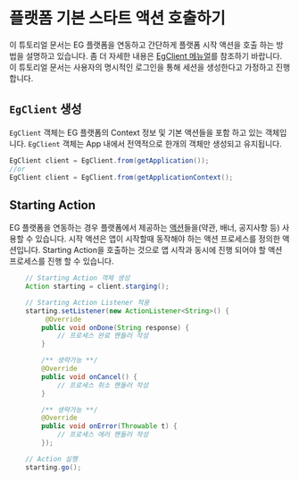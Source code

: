 # 플랫폼 기본 스타트 액션 호출하기

이 튜토리얼 문서는 EG 플랫폼을 연동하고 간단하게 플랫폼 시작 액션을 호출 하는 방법을 설명하고 있습니다. 좀 더 자세한 내용은 [EgClient 메뉴얼](/_draft/egclient/init.md)를 참조하기 바랍니다.
이 튜토리얼 문서는 사용자의 명시적인 로그인을 통해 세션을 생성한다고 가정하고 진행합니다.

## `EgClient` 생성

`EgClient` 객체는 EG 플랫폼의 Context 정보 및 기본 액션들을 포함 하고 있는 객체입니다.
`EgClient` 객체는 App 내에서 전역적으로 한개의 객체만 생성되고 유지됩니다.

```java
EgClient client = EgClient.from(getApplication());
//or
EgClient client = EgClient.from(getApplicationContext();
```

## Starting Action

EG 플랫폼을 연동하는 경우 플랫폼에서 제공하는 [액션](/_draft/egclient/Action.md)들을(약관, 배너, 공지사항 등) 사용할 수 있습니다. 시작 액션은 앱이 시작할때 동작해야 하는 액션 프로세스를 정의한 액션입니다. Starting Action을 호출하는 것으로 앱 시작과 동시에 진행 되어야 할 액션 프로세스를 진행 할 수 있습니다.

```java
    // Starting Action 객체 생성
    Action starting = client.starging();

    // Starting Action Listener 적용
    starting.setListener(new ActionListener<String>() {
         @Override
        public void onDone(String response) {
            // 프로세스 완료 핸들러 작성
        }

        /** 생략가능 **/
        @Override
        public void onCancel() {
            // 프로세스 취소 핸들러 작성
        }

        /** 생략가능 **/
        @Override
        public void onError(Throwable t) {
            // 프로세스 에러 핸들러 작성
        });

    // Action 실행
    starting.go();
```